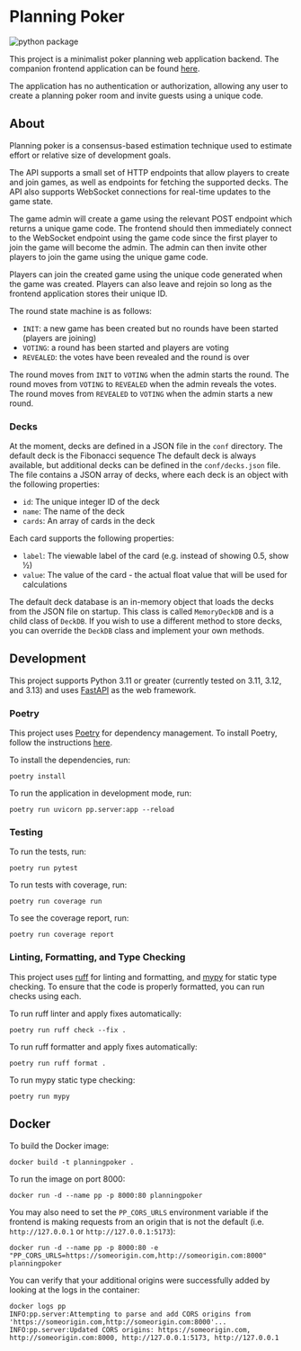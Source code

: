 # Planning Poker
![python package](https://github.com/tristeng/planning-poker/actions/workflows/python-package.yml/badge.svg)

This project is a minimalist poker planning web application backend. The companion frontend application can be found
[here](https://github.com/tristeng/planning-poker-ui).

The application has no authentication or authorization, allowing any user to create a planning poker room and invite
guests using a unique code.

## About
Planning poker is a consensus-based estimation technique used to estimate effort or relative size of development goals.

The API supports a small set of HTTP endpoints that allow players to create and join games, as well as endpoints for
fetching the supported decks. The API also supports WebSocket connections for real-time updates to the game state.

The game admin will create a game using the relevant POST endpoint which returns a unique game code. The frontend should
then immediately connect to the WebSocket endpoint using the game code since the first player to join the game will 
become the admin. The admin can then invite other players to join the game using the unique game code.

Players can join the created game using the unique code generated when the game was created. Players can also leave and
rejoin so long as the frontend application stores their unique ID.

The round state machine is as follows:
- `INIT`: a new game has been created but no rounds have been started (players are joining)
- `VOTING`: a round has been started and players are voting
- `REVEALED`: the votes have been revealed and the round is over

The round moves from `INIT` to `VOTING` when the admin starts the round. The round moves from `VOTING` to `REVEALED`
when the admin reveals the votes. The round moves from `REVEALED` to `VOTING` when the admin starts a new round.

### Decks
At the moment, decks are defined in a JSON file in the `conf` directory. The default deck is the Fibonacci sequence
The default deck is always available, but additional decks can be defined in the `conf/decks.json` file. The file 
contains a JSON array of decks, where each deck is an object with the following properties:
- `id`: The unique integer ID of the deck
- `name`: The name of the deck
- `cards`: An array of cards in the deck

Each card supports the following properties:
- `label`: The viewable label of the card (e.g. instead of showing 0.5, show ½)
- `value`: The value of the card - the actual float value that will be used for calculations

The default deck database is an in-memory object that loads the decks from the JSON file on startup. This class is 
called `MemoryDeckDB` and is a child class of `DeckDB`. If you wish to use a different method to store decks, you can
override the `DeckDB` class and implement your own methods.

## Development
This project supports Python 3.11 or greater (currently tested on 3.11, 3.12, and 3.13) and uses 
[FastAPI](https://fastapi.tiangolo.com/) as the web framework.

### Poetry
This project uses [Poetry](https://python-poetry.org/) for dependency management. To install Poetry, follow the 
instructions [here](https://python-poetry.org/docs/#installation).

To install the dependencies, run:
```shell
poetry install
```

To run the application in development mode, run:
```shell
poetry run uvicorn pp.server:app --reload
```

### Testing
To run the tests, run:
```shell
poetry run pytest
```

To run tests with coverage, run:
```shell
poetry run coverage run
```

To see the coverage report, run:
```shell
poetry run coverage report
```

### Linting, Formatting, and Type Checking
This project uses [ruff](https://docs.astral.sh/ruff/) for linting and formatting, and 
[mypy](https://www.mypy-lang.org/) for static type checking. To ensure that the code is properly formatted, you can run
checks using each.

To run ruff linter and apply fixes automatically:
```shell
poetry run ruff check --fix .
```

To run ruff formatter and apply fixes automatically:
```shell
poetry run ruff format .
```

To run mypy static type checking:
```shell
poetry run mypy
```

## Docker
To build the Docker image:
```shell
docker build -t planningpoker .
```

To run the image on port 8000:
```shell
docker run -d --name pp -p 8000:80 planningpoker
```

You may also need to set the `PP_CORS_URLS` environment variable if the frontend is making requests from an origin that 
is not the default (i.e. `http://127.0.0.1` or `http://127.0.0.1:5173`):
```shell
docker run -d --name pp -p 8000:80 -e "PP_CORS_URLS=https://someorigin.com,http://someorigin.com:8000" planningpoker
```

You can verify that your additional origins were successfully added by looking at the logs in the container:
```shell
docker logs pp
INFO:pp.server:Attempting to parse and add CORS origins from 'https://someorigin.com,http://someorigin.com:8000'...
INFO:pp.server:Updated CORS origins: https://someorigin.com, http://someorigin.com:8000, http://127.0.0.1:5173, http://127.0.0.1
```
